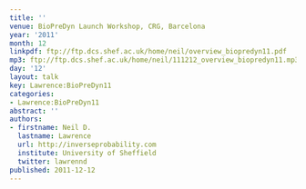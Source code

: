 ```yaml
---
title: ''
venue: BioPreDyn Launch Workshop, CRG, Barcelona
year: '2011'
month: 12
linkpdf: ftp://ftp.dcs.shef.ac.uk/home/neil/overview_biopredyn11.pdf
mp3: ftp://ftp.dcs.shef.ac.uk/home/neil/111212_overview_biopredyn11.mp3
day: '12'
layout: talk
key: Lawrence:BioPreDyn11
categories:
- Lawrence:BioPreDyn11
abstract: ''
authors:
- firstname: Neil D.
  lastname: Lawrence
  url: http://inverseprobability.com
  institute: University of Sheffield
  twitter: lawrennd
published: 2011-12-12
---
```

